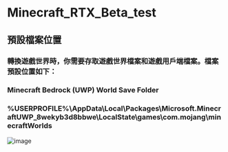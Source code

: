 # Minecraft_RTX_Beta_test
## 預設檔案位置
### 轉換遊戲世界時，你需要存取遊戲世界檔案和遊戲用戶端檔案。檔案預設位置如下：
### Minecraft Bedrock (UWP) World Save Folder
### %USERPROFILE%\AppData\Local\Packages\Microsoft.MinecraftUWP_8wekyb3d8bbwe\LocalState\games\com.mojang\minecraftWorlds
![image]()

